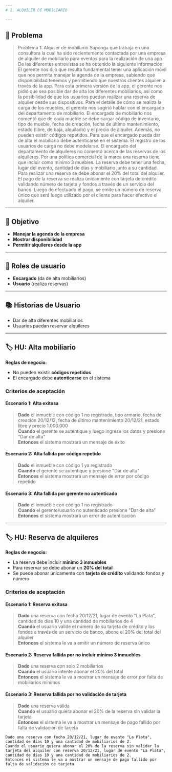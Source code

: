 ```yaml
---
# 1. ALQUILER DE MOBILIARIO

---
```


## 📝 Problema

> Problema 1: Alquiler de mobiliario
> Suponga que trabaja en una consultora la cual ha sido recientemente contactada por una empresa de alquiler de mobiliario para eventos para la realización de una app.
> De las diferentes entrevistas se ha obtenido la siguiente información:
> El gerente nos dijo que resulta fundamental tener una aplicación móvil que nos permita manejar la agenda de la empresa, sabiendo qué disponibilidad tenemos y permitiendo que nuestros clientes alquilen a través de la app. Para esta primera versión de la app, el gerente nos pidió que sea posible dar de alta los diferentes mobiliarios, así como la posibilidad de que los usuarios puedan realizar una reserva de alquiler desde sus dispositivos. Para el detalle de cómo se realiza la carga de los muebles, el gerente nos sugirió hablar con el encargado del departamento de mobiliario. El encargado de mobiliario nos comentó que de cada mueble se debe cargar código de inventario, tipo de mueble, fecha de creación, fecha de último mantenimiento, estado (libre, de baja, alquilado) y el precio de alquiler. Además, no pueden existir códigos repetidos. Para que el encargado pueda dar de alta el mobiliario debe autenticarse en el sistema. El registro de los usuarios de carga no debe modelarse.
> El encargado del departamento de alquileres no comentó acerca de las reservas de los alquileres. Por una política comercial de la marca una reserva tiene que incluir como mínimo 3 muebles. La reserva debe tener una fecha, lugar del evento, cantidad de días y mobiliario junto a su cantidad. Para realizar una reserva se debe abonar el 20% del total del alquiler. El pago de la reserva se realiza únicamente con tarjeta de crédito validando número de tarjeta y fondos a través de un servicio del banco. Luego de efectuado el pago, se emite un número de reserva único que será luego utilizado por el cliente para hacer efectivo el alquiler.


---

## 🎯 Objetivo

- **Manejar la agenda de la empresa**
- **Mostrar disponibilidad**
- **Permitir alquileres desde la app**

---

## 👤 Roles de usuario

- **Encargado** (da de alta mobiliarios)
- **Usuario** (realiza reservas)

---

## 📚 Historias de Usuario

- Dar de alta diferentes mobiliarios
- Usuarios puedan reservar alquileres

---

## 🏷️ HU: Alta mobiliario

**Reglas de negocio:**
- No pueden existir **códigos repetidos**
- El encargado debe **autenticarse** en el sistema

### Criterios de aceptación

#### Escenario 1: Alta exitosa
> **Dado** el inmueble con código 1 no registrado, tipo armario, fecha de creación 20/12/12, fecha de último mantenimiento 20/12/21, estado libre y precio 1.000.000  
> **Cuando** el gerente se autentique y luego ingrese los datos y presione "Dar de alta"  
> **Entonces** el sistema mostrará un mensaje de éxito

#### Escenario 2: Alta fallida por código repetido
> **Dado** el inmueble con código 1 ya registrado  
> **Cuando** el gerente se autentique y presione "Dar de alta"  
> **Entonces** el sistema mostrará un mensaje de error por código repetido

#### Escenario 3: Alta fallida por gerente no autenticado
> **Dado** el inmueble con código 1 no registrado  
> **Cuando** el gerente/usuario no autenticado presione "Dar de alta"  
> **Entonces** el sistema mostrará un error de autenticación

---

## 🏷️ HU: Reserva de alquileres

**Reglas de negocio:**
- La reserva debe incluir **mínimo 3 inmuebles**
- Para reservar se debe abonar un **20% del total**
- Se puede abonar únicamente con **tarjeta de crédito** validando fondos y número

### Criterios de aceptación

#### Escenario 1: Reserva exitosa
> **Dado** una reserva con fecha 20/12/21, lugar de evento "La Plata", cantidad de días 10 y una cantidad de mobiliarios de 4  
> **Cuando** el usuario valide el número de su tarjeta de crédito y los fondos a través de un servicio de banco, abone el 20% del total del alquiler  
> **Entonces** el sistema le va a emitir un número de reserva único

#### Escenario 2: Reserva fallida por no incluir mínimo 3 inmuebles
> **Dado** una reserva con solo 2 mobiliarios  
> **Cuando** el usuario intente abonar el 20% del total  
> **Entonces** el sistema le va a mostrar un mensaje de error por falta de mobiliarios mínimos

#### Escenario 3: Reserva fallida por no validación de tarjeta
> **Dado** una reserva válida  
> **Cuando** el usuario quiera abonar el 20% de la reserva sin validar la tarjeta  
> **Entonces** el sistema le va a mostrar un mensaje de pago fallido por falta de validación de tarjeta

    Dado una reserva con fecha 20/12/21, lugar de evento "La Plata", cantidad de días 10 y una cantidad de mobiliarios de 2.
    Cuando el usuario quiera abonar el 20% de la reserva sin validar la tarjeta del alquiler con reserva 20/12/21, lugar de evento "La Plata", cantidad de días 10 y una cantidad de mobiliarios de 2.
    Entonces el sistema le va a mostrar un mensaje de pago fallido por falta de validación de tarjeta
